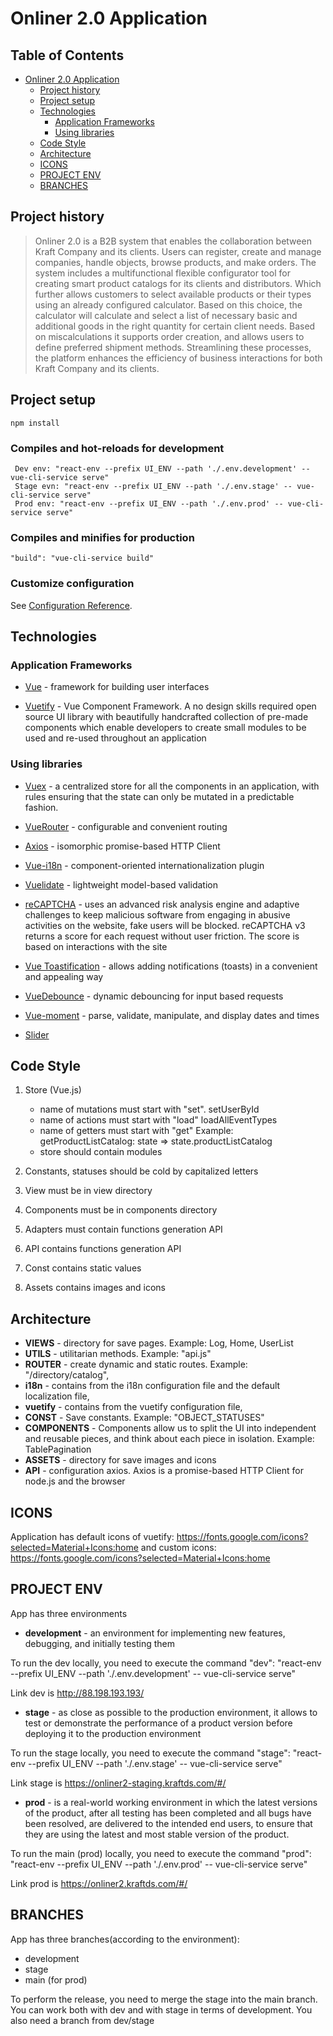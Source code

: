 # Onliner 2.0 Application

## Table of Contents
- [Onliner 2.0 Application](#onliner-20-application)
  - [Project history](#project-history)
  - [Project setup](#project-setup)
  - [Technologies](#technologies)
    - [Application Frameworks](#application-frameworks)
    - [Using libraries](#using-libraries)
  - [Code Style](#code-style)
  - [Architecture](#architecture)
  - [ICONS](#icons)
  - [PROJECT ENV](#project-env)
  - [BRANCHES](#branches)
## Project history

> Onliner 2.0 is a B2B system that enables the collaboration between Kraft Company and its clients.
> Users can register, create and manage companies, handle objects, browse products, and make orders.
> The system includes a multifunctional flexible configurator tool for creating smart product catalogs for its clients 
> and distributors.  Which further allows customers to select available products or their types using an already 
> configured calculator.  Based on this choice, the calculator will calculate and select a list of necessary basic and
> additional goods in the right quantity for certain client needs. Based on miscalculations it supports order creation, 
> and allows users to define preferred shipment methods. Streamlining these processes, the platform enhances the
> efficiency of business interactions for both Kraft Company and its clients.

## Project setup
```
npm install
```

### Compiles and hot-reloads for development
```
 Dev env: "react-env --prefix UI_ENV --path './.env.development' -- vue-cli-service serve"
 Stage evn: "react-env --prefix UI_ENV --path './.env.stage' -- vue-cli-service serve"
 Prod env: "react-env --prefix UI_ENV --path './.env.prod' -- vue-cli-service serve"
```

### Compiles and minifies for production
```
"build": "vue-cli-service build"
```

### Customize configuration
See [Configuration Reference](https://cli.vuejs.org/config/).

## Technologies

### Application Frameworks

* [Vue](https://v2.vuejs.org/v2/guide/installation.html) - framework for building user interfaces

* [Vuetify](https://vuetifyjs.com/en/getting-started/installation/) - Vue Component Framework. A no design skills required open source UI library with beautifully handcrafted collection of pre-made components which enable developers to create small modules to be used and re-used throughout an application

### Using libraries

* [Vuex](https://vuex.vuejs.org/installation.html) - a centralized store for all the components in an application, with rules ensuring that the state can only be mutated in a predictable fashion.

* [VueRouter](https://v3.router.vuejs.org/ru/installation.html) - configurable and convenient routing 

* [Axios](https://github.com/axios/axios) - isomorphic promise-based HTTP Client

* [Vue-i18n](https://www.npmjs.com/package/vue-i18n) - component-oriented internationalization plugin

* [Vuelidate](https://www.npmjs.com/package/vuelidate) - lightweight model-based validation

* [reCAPTCHA](https://developers.google.com/recaptcha/docs/v3) - uses an advanced risk analysis engine and adaptive challenges to keep malicious software from engaging in abusive activities on the website, fake users will be blocked. reCAPTCHA v3 returns a score for each request without user friction. The score is based on interactions with the site

* [Vue Toastification](https://www.npmjs.com/package/vue-toastification) - allows adding notifications (toasts) in a convenient and appealing way

* [VueDebounce](https://www.npmjs.com/package/vue-debounce) - dynamic debouncing for input based requests

* [Vue-moment](https://www.npmjs.com/package/vue-moment) - parse, validate, manipulate, and display dates and times

* [Slider](https://www.npmjs.com/package/swiper-vue2)





## Code Style

1) Store (Vue.js)
    * name of mutations must start with "set". setUserById
    * name of actions must start with "load" loadAllEventTypes
    * name of getters must start with "get" Example: getProductListCatalog: state => state.productListCatalog
    * store should contain modules 

2) Constants, statuses should be cold by capitalized letters 
3) View must be in view directory
4) Components must be in components directory
5) Adapters must contain  functions generation API
6) API contains  functions generation API
7) Const contains static values
8) Assets contains images and icons

## Architecture

* **VIEWS** - directory for save pages. Example: Log, Home, UserList
* **UTILS** - utilitarian methods. Example: "api.js"
* **ROUTER** - create dynamic and static routes. Example: "/directory/catalog", 
* **i18n** - contains from the i18n configuration file and the default localization file, 
* **vuetify** - contains from the vuetify configuration file, 
* **CONST** - Save constants. Example: "OBJECT_STATUSES"
* **COMPONENTS** - Components allow us to split the UI into independent and reusable pieces, and think about each piece in isolation. Example: TablePagination
* **ASSETS** - directory for save images and icons
* **API** - configuration axios. Axios is a promise-based HTTP Client for node.js and the browser

## ICONS
Application has default icons of vuetify: https://fonts.google.com/icons?selected=Material+Icons:home
and custom icons: https://fonts.google.com/icons?selected=Material+Icons:home 

## PROJECT ENV
App has three environments

 - **development** - an environment for implementing new features, debugging, and initially testing them 

  To run the dev locally, you need to execute the command "dev": "react-env --prefix UI_ENV --path './.env.development' -- vue-cli-service serve"

  Link dev is http://88.198.193.193/

 - **stage** - as close as possible to the production environment, it allows to test or demonstrate the performance of a product version before deploying it to the production environment

  To run the stage locally, you need to execute the command  "stage": "react-env --prefix UI_ENV --path './.env.stage' -- vue-cli-service serve"

  Link stage is https://onliner2-staging.kraftds.com/#/

 - **prod** - is a real-world working environment in which the latest versions of the product, after all testing has been completed and all bugs have been resolved, are delivered to the intended end users, to ensure that they are using the latest and most stable version of the product.

  To run the main (prod) locally, you need to execute the command "prod": "react-env --prefix UI_ENV --path './.env.prod' -- vue-cli-service serve"

  Link prod is https://onliner2.kraftds.com/#/

## BRANCHES
App has three branches(according to the environment): 
 - development
 - stage
 - main (for prod)

To perform the release, you need to merge the stage into the main branch.
You can work both with dev and with stage in terms of development. You also need a branch from dev/stage



